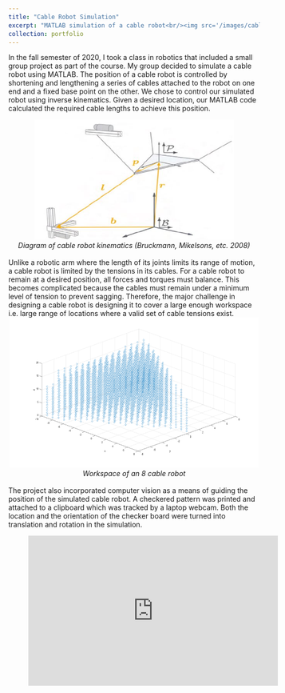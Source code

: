 ```yaml
---
title: "Cable Robot Simulation"
excerpt: "MATLAB simulation of a cable robot<br/><img src='/images/cable_robot_sim.PNG' width='500' height='300'>"
collection: portfolio
---
```

In the fall semester of 2020, I took a class in robotics that included a small group project as part of the course. My group decided to simulate a cable robot using MATLAB. The position of a cable robot is controlled by shortening and lengthening a series of cables attached to the robot on one end and a fixed base point on the other. We chose to control our simulated robot using inverse kinematics. Given a desired location, our MATLAB code calculated the required cable lengths to achieve this position.<br/>
<center><img src ='/images/cable_robot_diag.JPG' width="400" height="240"><br/>
<em>Diagram of cable robot kinematics (Bruckmann, Mikelsons, etc. 2008)</em></center><br/>
Unlike a robotic arm where the length of its joints limits its range of motion, a cable robot is limited by the tensions in its cables. For a cable robot to remain at a desired position, all forces and torques must balance. This becomes complicated because the cables must remain under a minimum level of tension to prevent sagging. Therefore, the major challenge in designing a cable robot is designing it to cover a large enough workspace i.e. large range of locations where a valid set of cable tensions exist.<br/>
<center><img src ='/images/cable_robot_wrkspc.png' width = "500" height="300"><br/>
<em>Workspace of an 8 cable robot</em></center><br/>
The project also incorporated computer vision as a means of guiding the position of the simulated cable robot. A checkered pattern was printed and attached to a clipboard which was tracked by a laptop webcam. Both the location and the orientation of the checker board were turned into translation and rotation in the simulation.<br/>
<figure class="video_container">
  <iframe src="https://www.youtube.com/embed/acuXtbej174" frameborder="0" allowfullscreen="true" width="500" height="300"> </iframe>
</figure>
